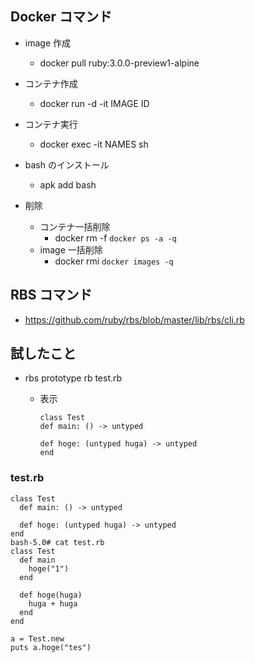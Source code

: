 ## Docker コマンド

- image 作成
  - docker pull ruby:3.0.0-preview1-alpine
- コンテナ作成
  - docker run -d -it IMAGE ID
- コンテナ実行
  - docker exec -it NAMES sh
- bash のインストール

  - apk add bash

- 削除
  - コンテナ一括削除
    - docker rm -f `docker ps -a -q`
  - image 一括削除
    - docker rmi `docker images -q`

## RBS コマンド

- https://github.com/ruby/rbs/blob/master/lib/rbs/cli.rb

## 試したこと

- rbs prototype rb test.rb

  - 表示

    ```
    class Test
    def main: () -> untyped

    def hoge: (untyped huga) -> untyped
    end
    ```

### test.rb

```
class Test
  def main: () -> untyped

  def hoge: (untyped huga) -> untyped
end
bash-5.0# cat test.rb
class Test
  def main
    hoge("1")
  end

  def hoge(huga)
    huga + huga
  end
end

a = Test.new
puts a.hoge("tes")
```
